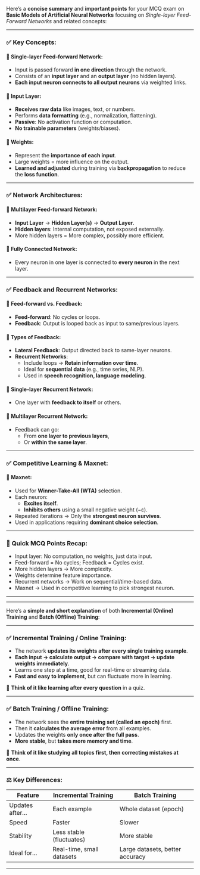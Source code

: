 Here’s a **concise summary** and **important points** for your MCQ exam on **Basic Models of Artificial Neural Networks** focusing on *Single-layer Feed-Forward Networks* and related concepts:

---

### ✅ **Key Concepts:**

#### 🔹 **Single-layer Feed-forward Network:**
- Input is passed forward **in one direction** through the network.
- Consists of an **input layer** and an **output layer** (no hidden layers).
- **Each input neuron connects to all output neurons** via weighted links.

#### 🔹 **Input Layer:**
- **Receives raw data** like images, text, or numbers.
- Performs **data formatting** (e.g., normalization, flattening).
- **Passive**: No activation function or computation.
- **No trainable parameters** (weights/biases).

#### 🔹 **Weights:**
- Represent the **importance of each input**.
- Large weights = more influence on the output.
- **Learned and adjusted** during training via **backpropagation** to reduce the **loss function**.

---

### ✅ **Network Architectures:**

#### 🔹 **Multilayer Feed-forward Network:**
- **Input Layer** → **Hidden Layer(s)** → **Output Layer**.
- **Hidden layers**: Internal computation, not exposed externally.
- More hidden layers = More complex, possibly more efficient.

#### 🔹 **Fully Connected Network:**
- Every neuron in one layer is connected to **every neuron** in the next layer.

---

### ✅ **Feedback and Recurrent Networks:**

#### 🔹 **Feed-forward vs. Feedback:**
- **Feed-forward**: No cycles or loops.
- **Feedback**: Output is looped back as input to same/previous layers.

#### 🔹 **Types of Feedback:**
- **Lateral Feedback**: Output directed back to same-layer neurons.
- **Recurrent Networks**:
  - Include loops → **Retain information over time**.
  - Ideal for **sequential data** (e.g., time series, NLP).
  - Used in **speech recognition, language modeling**.

#### 🔹 **Single-layer Recurrent Network:**
- One layer with **feedback to itself** or others.

#### 🔹 **Multilayer Recurrent Network:**
- Feedback can go:
  - From **one layer to previous layers**,
  - Or **within the same layer**.

---

### ✅ **Competitive Learning & Maxnet:**

#### 🔹 **Maxnet:**
- Used for **Winner-Take-All (WTA)** selection.
- Each neuron:
  - **Excites itself**.
  - **Inhibits others** using a small negative weight (−ε).
- Repeated iterations → Only the **strongest neuron survives**.
- Used in applications requiring **dominant choice selection**.

---

### 📌 **Quick MCQ Points Recap:**
- Input layer: No computation, no weights, just data input.
- Feed-forward = No cycles; Feedback = Cycles exist.
- More hidden layers → More complexity.
- Weights determine feature importance.
- Recurrent networks → Work on sequential/time-based data.
- Maxnet → Used in competitive learning to pick strongest neuron.

---
---
Here’s a **simple and short explanation** of both **Incremental (Online) Training** and **Batch (Offline) Training**:

---

### ✅ **Incremental Training / Online Training:**

- The network **updates its weights after every single training example**.
- **Each input → calculate output → compare with target → update weights immediately**.
- Learns one step at a time, good for real-time or streaming data.
- **Fast and easy to implement**, but can fluctuate more in learning.

🧠 **Think of it like learning after every question** in a quiz.

---

### ✅ **Batch Training / Offline Training:**

- The network sees the **entire training set (called an epoch)** first.
- Then it **calculates the average error** from all examples.
- Updates the weights **only once after the full pass**.
- **More stable**, but **takes more memory and time**.

🧠 **Think of it like studying all topics first, then correcting mistakes at once**.

---

### ⚖️ **Key Differences:**

| Feature                | Incremental Training           | Batch Training                |
|------------------------|--------------------------------|-------------------------------|
| Updates after...       | Each example                   | Whole dataset (epoch)         |
| Speed                  | Faster                         | Slower                        |
| Stability              | Less stable (fluctuates)       | More stable                   |
| Ideal for...           | Real-time, small datasets      | Large datasets, better accuracy |

---
